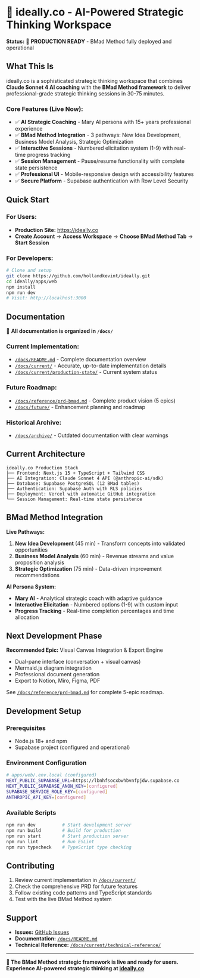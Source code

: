 # 🎯 ideally.co - AI-Powered Strategic Thinking Workspace

**Status:** 🚀 **PRODUCTION READY** - BMad Method fully deployed and operational

## What This Is

ideally.co is a sophisticated strategic thinking workspace that combines **Claude Sonnet 4 AI coaching** with the **BMad Method framework** to deliver professional-grade strategic thinking sessions in 30-75 minutes.

### Core Features (Live Now):
- ✅ **AI Strategic Coaching** - Mary AI persona with 15+ years professional experience
- ✅ **BMad Method Integration** - 3 pathways: New Idea Development, Business Model Analysis, Strategic Optimization
- ✅ **Interactive Sessions** - Numbered elicitation system (1-9) with real-time progress tracking
- ✅ **Session Management** - Pause/resume functionality with complete state persistence
- ✅ **Professional UI** - Mobile-responsive design with accessibility features
- ✅ **Secure Platform** - Supabase authentication with Row Level Security

## Quick Start

### For Users:
- **Production Site:** https://ideally.co
- **Create Account** → **Access Workspace** → **Choose BMad Method Tab** → **Start Session**

### For Developers:
```bash
# Clone and setup
git clone https://github.com/hollandkevint/ideally.git
cd ideally/apps/web
npm install
npm run dev
# Visit: http://localhost:3000
```

## Documentation

📁 **All documentation is organized in `/docs/`**

### **Current Implementation:**
- [`/docs/README.md`](./docs/README.md) - Complete documentation overview
- [`/docs/current/`](./docs/current/) - Accurate, up-to-date implementation details
- [`/docs/current/production-state/`](./docs/current/production-state/) - Current system status

### **Future Roadmap:**
- [`/docs/reference/prd-bmad.md`](./docs/reference/prd-bmad.md) - Complete product vision (5 epics)
- [`/docs/future/`](./docs/future/) - Enhancement planning and roadmap

### **Historical Archive:**
- [`/docs/archive/`](./docs/archive/) - Outdated documentation with clear warnings

## Current Architecture

```
ideally.co Production Stack
├── Frontend: Next.js 15 + TypeScript + Tailwind CSS
├── AI Integration: Claude Sonnet 4 API (@anthropic-ai/sdk)
├── Database: Supabase PostgreSQL (12 BMad tables)
├── Authentication: Supabase Auth with RLS policies
├── Deployment: Vercel with automatic GitHub integration
└── Session Management: Real-time state persistence
```

## BMad Method Integration

**Live Pathways:**
1. **New Idea Development** (45 min) - Transform concepts into validated opportunities
2. **Business Model Analysis** (60 min) - Revenue streams and value proposition analysis
3. **Strategic Optimization** (75 min) - Data-driven improvement recommendations

**AI Persona System:**
- **Mary AI** - Analytical strategic coach with adaptive guidance
- **Interactive Elicitation** - Numbered options (1-9) with custom input
- **Progress Tracking** - Real-time completion percentages and time allocation

## Next Development Phase

**Recommended Epic:** Visual Canvas Integration & Export Engine
- Dual-pane interface (conversation + visual canvas)
- Mermaid.js diagram integration
- Professional document generation
- Export to Notion, Miro, Figma, PDF

See [`/docs/reference/prd-bmad.md`](./docs/reference/prd-bmad.md) for complete 5-epic roadmap.

## Development Setup

### Prerequisites
- Node.js 18+ and npm
- Supabase project (configured and operational)

### Environment Configuration
```bash
# apps/web/.env.local (configured)
NEXT_PUBLIC_SUPABASE_URL=https://lbnhfsocxbwhbvnfpjdw.supabase.co
NEXT_PUBLIC_SUPABASE_ANON_KEY=[configured]
SUPABASE_SERVICE_ROLE_KEY=[configured]
ANTHROPIC_API_KEY=[configured]
```

### Available Scripts
```bash
npm run dev          # Start development server
npm run build        # Build for production  
npm run start        # Start production server
npm run lint         # Run ESLint
npm run typecheck    # TypeScript type checking
```

## Contributing

1. Review current implementation in [`/docs/current/`](./docs/current/)
2. Check the comprehensive PRD for future features
3. Follow existing code patterns and TypeScript standards
4. Test with the live BMad Method system

## Support

- **Issues:** [GitHub Issues](https://github.com/hollandkevint/ideally/issues)
- **Documentation:** [`/docs/README.md`](./docs/README.md)
- **Technical Reference:** [`/docs/current/technical-reference/`](./docs/current/technical-reference/)

---

**🎉 The BMad Method strategic framework is live and ready for users. Experience AI-powered strategic thinking at [ideally.co](https://ideally.co)**